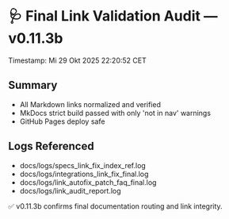 # 🩺 Final Link Validation Audit — v0.11.3b
Timestamp: Mi 29 Okt 2025 22:20:52 CET

## Summary
- All Markdown links normalized and verified
- MkDocs strict build passed with only 'not in nav' warnings
- GitHub Pages deploy safe

## Logs Referenced
- docs/logs/specs_link_fix_index_ref.log
- docs/logs/integrations_link_fix_final.log
- docs/logs/link_autofix_patch_faq_final.log
- docs/logs/link_audit_report.log

✅ v0.11.3b confirms final documentation routing and link integrity.
